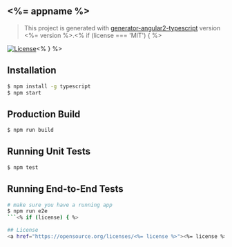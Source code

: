 ## <%= appname %>
> This project is generated with [generator-angular2-typescript](https://github.com/shibbir/generator-angular2-typescript) version <%= version %>.<% if (license === 'MIT') { %>

[![License](https://img.shields.io/badge/license-MIT-blue.svg)](http://opensource.org/licenses/MIT)<% } %>

## Installation

```bash
$ npm install -g typescript
$ npm start
```

## Production Build
```bash
$ npm run build
```

## Running Unit Tests
```bash
$ npm test
```

## Running End-to-End Tests
```bash
# make sure you have a running app
$ npm run e2e
```<% if (license) { %>

## License
<a href="https://opensource.org/licenses/<%= license %>"><%= license %> License</a><% } %>
